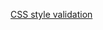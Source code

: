 <a href="http://jigsaw.w3.org/css-validator/validator$https://github.com/mattydevicce/mattydevicce.github.io/blob/master/style.css">CSS style validation</a>